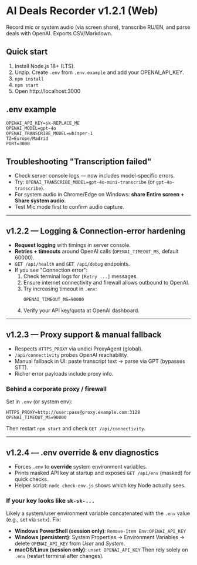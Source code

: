
# AI Deals Recorder v1.2.1 (Web)

Record mic or system audio (via screen share), transcribe RU/EN, and parse deals with OpenAI. Exports CSV/Markdown.

## Quick start
1) Install Node.js 18+ (LTS).  
2) Unzip. Create `.env` from `.env.example` and add your OPENAI_API_KEY.  
3) `npm install`  
4) `npm start`  
5) Open http://localhost:3000

## .env example
```
OPENAI_API_KEY=sk-REPLACE_ME
OPENAI_MODEL=gpt-4o
OPENAI_TRANSCRIBE_MODEL=whisper-1
TZ=Europe/Madrid
PORT=3000
```

## Troubleshooting "Transcription failed"
- Check server console logs — now includes model-specific errors.
- Try: `OPENAI_TRANSCRIBE_MODEL=gpt-4o-mini-transcribe` (or `gpt-4o-transcribe`).
- For system audio in Chrome/Edge on Windows: **share Entire screen + Share system audio**.
- Test Mic mode first to confirm audio capture.


---

## v1.2.2 — Logging & Connection-error hardening
- **Request logging** with timings in server console.
- **Retries + timeouts** around OpenAI calls (`OPENAI_TIMEOUT_MS`, default 60000).
- `GET /api/health` and `GET /api/debug` endpoints.
- If you see "Connection error":
  1. Check terminal logs for `[Retry ...]` messages.
  2. Ensure internet connectivity and firewall allows outbound to OpenAI.
  3. Try increasing timeout in `.env`:
     ```env
     OPENAI_TIMEOUT_MS=90000
     ```
  4. Verify your API key/quota at OpenAI dashboard.


---

## v1.2.3 — Proxy support & manual fallback
- Respects `HTTPS_PROXY` via undici ProxyAgent (global).
- `/api/connectivity` probes OpenAI reachability.
- Manual fallback in UI: paste transcript text → parse via GPT (bypasses STT).
- Richer error payloads include proxy info.

### Behind a corporate proxy / firewall
Set in `.env` (or system env):
```
HTTPS_PROXY=http://user:pass@proxy.example.com:3128
OPENAI_TIMEOUT_MS=90000
```
Then restart `npm start` and check `GET /api/connectivity`.


---

## v1.2.4 — .env override & env diagnostics
- Forces `.env` to **override** system environment variables.
- Prints masked API key at startup and exposes `GET /api/env` (masked) for quick checks.
- Helper script: `node check-env.js` shows which key Node actually sees.

### If your key looks like `sk-sk-...`
Likely a system/user environment variable concatenated with the `.env` value (e.g., set via `setx`).
Fix:
- **Windows PowerShell (session only)**: `Remove-Item Env:OPENAI_API_KEY`
- **Windows (persistent)**: System Properties → Environment Variables → delete `OPENAI_API_KEY` from *User* and *System*.
- **macOS/Linux (session only)**: `unset OPENAI_API_KEY`
Then rely solely on `.env` (restart terminal after changes).
